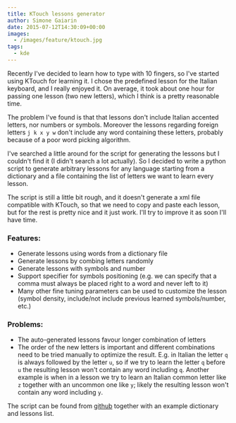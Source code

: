 ```yaml
---
title: KTouch lessons generator
author: Simone Gaiarin
date: 2015-07-12T14:30:09+00:00
images:
  - /images/feature/ktouch.jpg
tags:
  - kde
---
```

Recently I've decided to learn how to type with 10 fingers, so I've started using KTouch for learning it. I chose the predefined lesson for the Italian keyboard, and I really enjoyed it. On average, it took about one hour for passing one lesson (two new letters), which I think is a pretty reasonable time.<!--more-->

The problem I've found is that that lessons don't include Italian accented letters, nor numbers or symbols. Moreover the lessons regarding foreign letters `j k x y w` don't include any word containing these letters, probably because of a poor word picking algorithm.

I've searched a little around for the script for generating the lessons but I couldn't find it (I didn't search a lot actually). So I decided to write a python script to generate arbitrary lessons for any language starting from a dictionary and a file containing the list of letters we want to learn every lesson.

The script is still a little bit rough, and it doesn't generate a xml file compatible with KTouch, so that we need to copy and paste each lesson, but for the rest is pretty nice and it just work. I'll try to improve it as soon I'll have time.

### Features:

  * Generate lessons using words from a dictionary file
  * Generate lessons by combing letters randomly
  * Generate lessons with symbols and number
  * Support specifier for symbols positioning (e.g. we can specify that a comma must always be placed right to a word and never left to it)
  * Many other fine tuning parameters can be used to customize the lesson (symbol density, include/not include previous learned symbols/number, etc.)

### Problems:

  * The auto-generated lessons favour longer combination of letters
  * The order of the new letters is important and different combinations need to be tried manually to optimize the result. E.g. in Italian the letter `q` is always followed by the letter `u`, so if we try to learn the letter `q` before `u` the resulting lesson won't contain any word including `q`. Another example is when in a lesson we try to learn an Italian common letter like `z` together with an uncommon one like `y`; likely the resulting lesson won't contain any word including `y`.

The script can be found from [github](https://github.com/simgunz/ktouch-lesson-generator) together with an example dictionary and lessons list.
